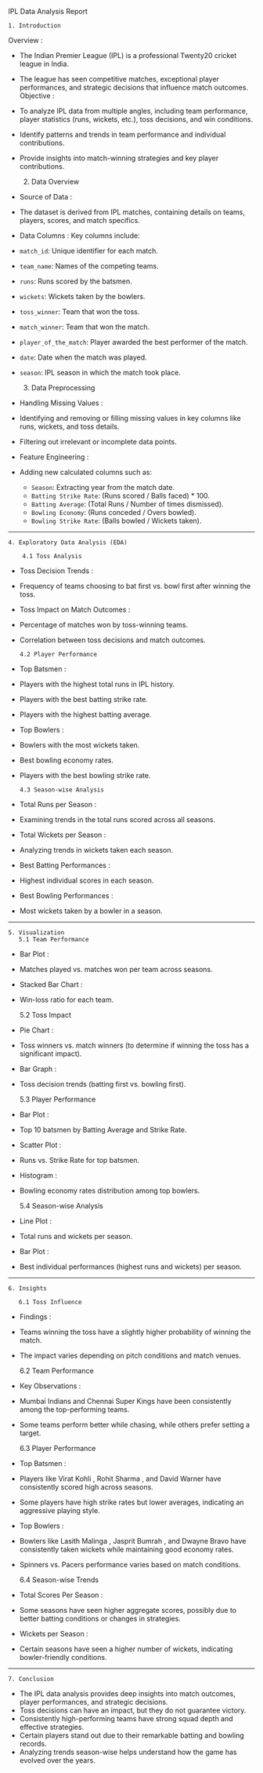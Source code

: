 

   IPL Data Analysis Report 
    

    1. Introduction 
  Overview :
  - The Indian Premier League (IPL) is a professional Twenty20 cricket league in India.
  - The league has seen competitive matches, exceptional player performances, and strategic decisions that influence match outcomes.
  Objective :
  - To analyze IPL data from multiple angles, including team performance, player statistics (runs, wickets, etc.), toss decisions, and win conditions.
  - Identify patterns and trends in team performance and individual contributions.
  - Provide insights into match-winning strategies and key player contributions.


    2. Data Overview 

-  Source of Data :
  - The dataset is derived from IPL matches, containing details on teams, players, scores, and match specifics.
-  Data Columns : Key columns include:
  - `match_id`: Unique identifier for each match.
  - `team_name`: Names of the competing teams.
  - `runs`: Runs scored by the batsmen.
  - `wickets`: Wickets taken by the bowlers.
  - `toss_winner`: Team that won the toss.
  - `match_winner`: Team that won the match.
  - `player_of_the_match`: Player awarded the best performer of the match.
  - `date`: Date when the match was played.
  - `season`: IPL season in which the match took place.



    3. Data Preprocessing 
-  Handling Missing Values :
  - Identifying and removing or filling missing values in key columns like runs, wickets, and toss details.
  - Filtering out irrelevant or incomplete data points.
-  Feature Engineering :
  - Adding new calculated columns such as:
    - `Season`: Extracting year from the match date.
    - `Batting Strike Rate`: (Runs scored / Balls faced) * 100.
    - `Batting Average`: (Total Runs / Number of times dismissed).
    - `Bowling Economy`: (Runs conceded / Overs bowled).
    - `Bowling Strike Rate`: (Balls bowled / Wickets taken).

---

    4. Exploratory Data Analysis (EDA) 

        4.1 Toss Analysis 
-  Toss Decision Trends :
  - Frequency of teams choosing to bat first vs. bowl first after winning the toss.
-  Toss Impact on Match Outcomes :
  - Percentage of matches won by toss-winning teams.
  - Correlation between toss decisions and match outcomes.

        4.2 Player Performance 
-  Top Batsmen :
  - Players with the highest total runs in IPL history.
  - Players with the best batting strike rate.
  - Players with the highest batting average.
-  Top Bowlers :
  - Bowlers with the most wickets taken.
  - Best bowling economy rates.
  - Players with the best bowling strike rate.

        4.3 Season-wise Analysis 
-  Total Runs per Season :
  - Examining trends in the total runs scored across all seasons.
-  Total Wickets per Season :
  - Analyzing trends in wickets taken each season.
-  Best Batting Performances :
  - Highest individual scores in each season.
-  Best Bowling Performances :
  - Most wickets taken by a bowler in a season.

---

    5. Visualization 
       5.1 Team Performance 
-  Bar Plot :
  - Matches played vs. matches won per team across seasons.
-  Stacked Bar Chart :
  - Win-loss ratio for each team.

       5.2 Toss Impact 
-  Pie Chart :
  - Toss winners vs. match winners (to determine if winning the toss has a significant impact).
-  Bar Graph :
  - Toss decision trends (batting first vs. bowling first).

       5.3 Player Performance 
-  Bar Plot :
  - Top 10 batsmen by Batting Average and Strike Rate.
-  Scatter Plot :
  - Runs vs. Strike Rate for top batsmen.
-  Histogram :
  - Bowling economy rates distribution among top bowlers.

       5.4 Season-wise Analysis 
-  Line Plot :
  - Total runs and wickets per season.
-  Bar Plot :
  - Best individual performances (highest runs and wickets) per season.

---

    6. Insights 

       6.1 Toss Influence 
-  Findings :
  - Teams winning the toss have a slightly higher probability of winning the match.
  - The impact varies depending on pitch conditions and match venues.
  
       6.2 Team Performance 
-  Key Observations :
  -  Mumbai Indians  and  Chennai Super Kings  have been consistently among the top-performing teams.
  - Some teams perform better while chasing, while others prefer setting a target.

       6.3 Player Performance 
-  Top Batsmen :
  - Players like  Virat Kohli ,  Rohit Sharma , and  David Warner  have consistently scored high across seasons.
  - Some players have high strike rates but lower averages, indicating an aggressive playing style.
-  Top Bowlers :
  - Bowlers like  Lasith Malinga ,  Jasprit Bumrah , and  Dwayne Bravo  have consistently taken wickets while maintaining good economy rates.
  - Spinners vs. Pacers performance varies based on match conditions.

       6.4 Season-wise Trends 
-  Total Scores Per Season :
  - Some seasons have seen higher aggregate scores, possibly due to better batting conditions or changes in strategies.
-  Wickets per Season :
  - Certain seasons have seen a higher number of wickets, indicating bowler-friendly conditions.

---

    7. Conclusion 
- The IPL data analysis provides deep insights into match outcomes, player performances, and strategic decisions.
- Toss decisions can have an impact, but they do not guarantee victory.
- Consistently high-performing teams have strong squad depth and effective strategies.
- Certain players stand out due to their remarkable batting and bowling records.
- Analyzing trends season-wise helps understand how the game has evolved over the years.














